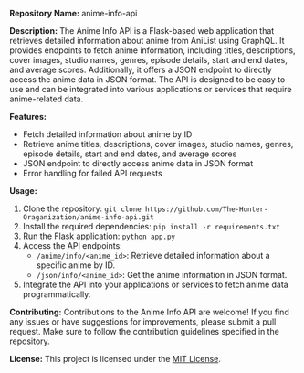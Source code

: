 **Repository Name:** anime-info-api

**Description:**
The Anime Info API is a Flask-based web application that retrieves detailed information about anime from AniList using GraphQL. It provides endpoints to fetch anime information, including titles, descriptions, cover images, studio names, genres, episode details, start and end dates, and average scores. Additionally, it offers a JSON endpoint to directly access the anime data in JSON format. The API is designed to be easy to use and can be integrated into various applications or services that require anime-related data.

**Features:**
- Fetch detailed information about anime by ID
- Retrieve anime titles, descriptions, cover images, studio names, genres, episode details, start and end dates, and average scores
- JSON endpoint to directly access anime data in JSON format
- Error handling for failed API requests

**Usage:**
1. Clone the repository: `git clone https://github.com/The-Hunter-Oraganization/anime-info-api.git`
2. Install the required dependencies: `pip install -r requirements.txt`
3. Run the Flask application: `python app.py`
4. Access the API endpoints:
   - `/anime/info/<anime_id>`: Retrieve detailed information about a specific anime by ID.
   - `/json/info/<anime_id>`: Get the anime information in JSON format.
5. Integrate the API into your applications or services to fetch anime data programmatically.

**Contributing:**
Contributions to the Anime Info API are welcome! If you find any issues or have suggestions for improvements, please submit a pull request. Make sure to follow the contribution guidelines specified in the repository.

**License:**
This project is licensed under the [MIT License](https://opensource.org/licenses/MIT).
